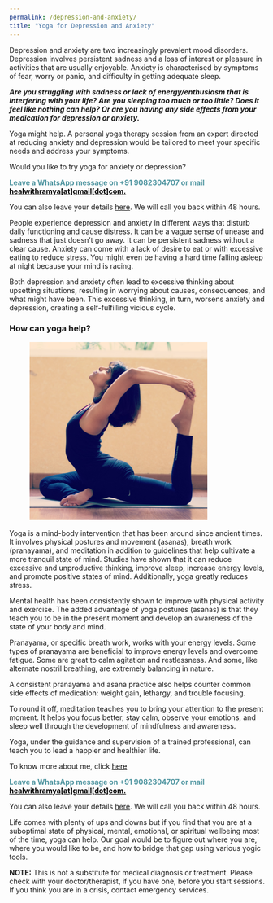 ```yaml
---
permalink: /depression-and-anxiety/
title: "Yoga for Depression and Anxiety"
---
```

<div>

Depression and anxiety are two increasingly prevalent mood disorders. Depression involves persistent sadness and a loss of interest or pleasure in activities that are usually enjoyable. Anxiety is characterised by symptoms of fear, worry or panic, and difficulty in getting adequate sleep.

<b><i>Are you struggling with sadness or lack of energy/enthusiasm that is interfering with your life? Are you sleeping too much or too little? Does it feel like nothing can help? Or are you having any side effects from your medication for depression or anxiety.</i></b>

Yoga might help. A personal yoga therapy session from an expert directed at reducing anxiety and depression would be tailored to meet your specific needs and address your symptoms.

Would you like to try yoga for anxiety or depression?<br>
<p style="color: #5096a1;font-weight:bold;">Leave a WhatsApp message on +91 9082304707 or mail <a href="mailto:healwithramya@gmail.com" style="color:#000;">healwithramya[at]gmail[dot]com.</a><br>

You can also leave your details [here](/contact/). We will call you back within 48 hours.</p>

People experience depression and anxiety in different ways that disturb daily functioning and cause distress. It can be a vague sense of unease and sadness that just doesn’t go away. It can be persistent sadness without a clear cause. Anxiety can come with a lack of desire to eat or with excessive eating to reduce stress. You might even be having a hard time falling asleep at night because your mind is racing.

Both depression and anxiety often lead to excessive thinking about upsetting situations, resulting in worrying about causes, consequences, and what might have been. This excessive thinking, in turn, worsens anxiety and depression, creating a self-fulfilling vicious cycle. 

### How can yoga help?

<figure class="align-right">
  <img class="img-responsive" style="max-width:350px;" src="/assets/images/backbend.jpg" alt>
</figure>

Yoga is a mind-body intervention that has been around since ancient times. It involves physical postures and movement (asanas), breath work (pranayama), and meditation in addition to guidelines that help cultivate a more tranquil state of mind. Studies have shown that it can reduce excessive and unproductive thinking, improve sleep, increase energy levels, and promote positive states of mind. Additionally, yoga greatly reduces stress.

Mental health has been consistently shown to improve with physical activity and exercise. The added advantage of yoga postures (asanas) is that they teach you to be in the present moment and develop an awareness of the state of your body and mind.

Pranayama, or specific breath work, works with your energy levels. Some types of pranayama are beneficial to improve energy levels and overcome fatigue. Some are great to calm agitation and restlessness. And some, like alternate nostril breathing, are extremely balancing in nature.

A consistent pranayama and asana practice also helps counter common side effects of medication: weight gain, lethargy, and trouble focusing.

To round it off, meditation teaches you to bring your attention to the present moment. It helps you focus better, stay calm, observe your emotions, and sleep well through the development of mindfulness and awareness.

Yoga, under the guidance and supervision of a trained professional, can teach you to lead a happier and healthier life.

To know more about me, click <a href="/about/" style="color:#000;">here</a>

<p style="color: #5096a1;font-weight:bold;">Leave a WhatsApp message on +91 9082304707 or mail <a href="mailto:healwithramya@gmail.com" style="color:#000;">healwithramya[at]gmail[dot]com.</a><br>

You can also leave your details [here](/contact/). We will call you back within 48 hours.</p>

Life comes with plenty of ups and downs but if you find that you are at a suboptimal state of physical, mental, emotional, or spiritual wellbeing most of the time, yoga can help. Our goal would be to figure out where you are, where you would like to be, and how to bridge that gap using various yogic tools.

<b>NOTE:</b> This is not a substitute for medical diagnosis or treatment. Please check with your doctor/therapist, if you have one, before you start sessions. If you think you are in a crisis, contact emergency services.

</div>